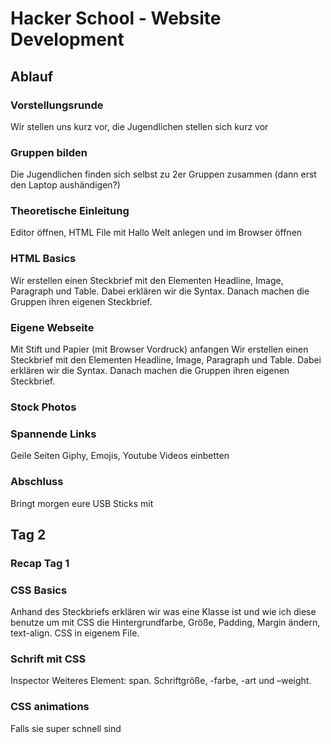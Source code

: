 # Hacker School - Website Development 

## Ablauf

### Vorstellungsrunde 
Wir stellen uns kurz vor, die Jugendlichen stellen sich kurz vor

### Gruppen bilden
Die Jugendlichen finden sich selbst zu 2er Gruppen zusammen (dann erst den Laptop aushändigen?)

### Theoretische Einleitung
Editor öffnen, HTML File mit Hallo Welt anlegen und im Browser öffnen

### HTML Basics
Wir erstellen einen Steckbrief mit den Elementen Headline, Image, Paragraph und Table. Dabei erklären wir die Syntax. Danach machen die Gruppen ihren eigenen Steckbrief.

### Eigene Webseite
Mit Stift und Papier (mit Browser Vordruck) anfangen
Wir erstellen einen Steckbrief mit den Elementen Headline, Image, Paragraph und Table. Dabei erklären wir die Syntax. Danach machen die Gruppen ihren eigenen Steckbrief.

### Stock Photos

### Spannende Links
Geile Seiten
Giphy, Emojis, Youtube Videos einbetten 

### Abschluss
Bringt morgen eure USB Sticks mit

## Tag 2

### Recap Tag 1

### CSS Basics
Anhand des Steckbriefs erklären wir was eine Klasse ist und wie ich diese benutze um mit CSS die Hintergrundfarbe, Größe, Padding, Margin ändern, text-align. CSS in eigenem File.

### Schrift mit CSS
Inspector
Weiteres Element: span. Schriftgröße, -farbe, -art und –weight.

### CSS animations
Falls sie super schnell sind
